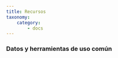```yaml
---
title: Recursos
taxonomy:
    category:
        - docs
---
```


### Datos y herramientas de uso común